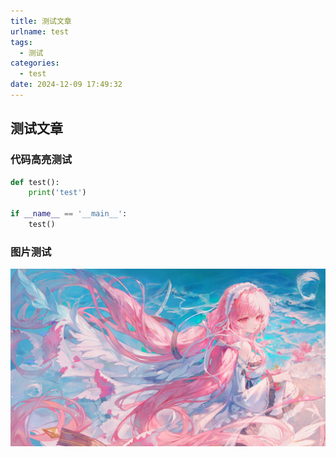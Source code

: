 ```yaml
---
title: 测试文章
urlname: test
tags:
  - 测试
categories:
  - test
date: 2024-12-09 17:49:32
---
```


## 测试文章
### 代码高亮测试

```python
def test():
    print('test')

if __name__ == '__main__':
    test()
```

### 图片测试

![test](/assets/test.jpg)